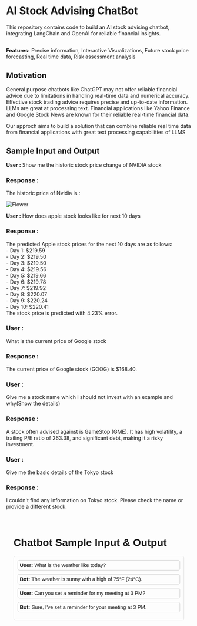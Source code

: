 <h1> AI Stock Advising ChatBot</h1>


<p>  This repository contains code to build an AI stock advising chatbot, integrating LangChain and OpenAI for reliable financial insights.</p>
<h2></h2>
<p><strong> Features:</strong> Precise information, Interactive Visualizations, Future stock price forecasting, Real time data, Risk assessment analysis</p>
<h2>Motivation</h2>
<p>  General purpose chatbots like ChatGPT may not offer reliable financial advice due to limitations in handling real-time data and numerical accuracy. Effective stock trading advice requires precise and up-to-date information. LLMs are great at processing text. Financial applications like Yahoo Finance and Google Stock News are known for their reliable real-time financial data.</p>

<p>  Our approch aims to build a solution that can combine reliable real time data from financial applications with great text processing capabilities of LLMS</p>
<h2>Sample Input and Output </h2>
<p><strong>User :</strong> Show me the historic stock price change of NVIDIA stock </p>
<p><h3>Response :</h3>
<p>The historic price of Nvidia is :</p>

  ![Flower](https://github.com/nandapg0204/AI_Stock_Advising_ChatBot/blob/main/images/nvidia.png?raw=true)
  
<p><strong>User :</strong> How does apple stock looks like for next 10 days </p>
<p><h3>Response :</h3>
The predicted Apple stock prices for the next 10 days are as follows:<br>  
- Day 1: $219.59<br>  
- Day 2: $219.50<br>  
- Day 3: $219.50<br>  
- Day 4: $219.56<br>  
- Day 5: $219.66<br>  
- Day 6: $219.78<br>  
- Day 7: $219.92<br>  
- Day 8: $220.07<br>  
- Day 9: $220.24<br>  
- Day 10: $220.41<br>
The stock price is predicted with  4.23% error.
</p>


<p><h3>User :</h3> What is the current price of Google stock </p>
<p><h3>Response :</h3>
The current price of Google stock (GOOG) is $168.40.</p>


<p><h3>User :</h3> Give me a stock name which i should not invest with an example and why(Show the details) </p>
<p><h3>Response :</h3>
A stock often advised against is GameStop (GME). It has high volatility, a trailing P/E ratio of 263.38, and significant debt, making it a risky investment.</p>
<p><h3>User :</h3> Give me the basic details of the Tokyo stock </p>


<p><h3>Response :</h3>
I couldn't find any information on Tokyo stock. Please check the name or provide a different stock.</p>

<!DOCTYPE html>
<html lang="en">
<head>
    <meta charset="UTF-8">
    <meta name="viewport" content="width=device-width, initial-scale=1.0">
</head>
<body>
    <div style="max-width: 800px; margin: 0 auto; padding: 20px; font-family: Arial, sans-serif;">
        <h1>Chatbot Sample Input & Output</h1>
        <div style="border: 1px solid #ddd; border-radius: 5px; padding: 10px; margin: 20px 0;">
            <div style="margin-bottom: 10px;">
                <p style="margin: 0; padding: 5px; border-radius: 5px; border: 1px solid #ccc;">
                    <strong>User:</strong> What is the weather like today?
                </p>
            </div>
            <div style="margin-bottom: 10px;">
                <p style="margin: 0; padding: 5px; border-radius: 5px; border: 1px solid #ccc;">
                    <strong>Bot:</strong> The weather is sunny with a high of 75°F (24°C).
                </p>
            </div>
            <div style="margin-bottom: 10px;">
                <p style="margin: 0; padding: 5px; border-radius: 5px; border: 1px solid #ccc;">
                    <strong>User:</strong> Can you set a reminder for my meeting at 3 PM?
                </p>
            </div>
            <div style="margin-bottom: 10px;">
                <p style="margin: 0; padding: 5px; border-radius: 5px; border: 1px solid #ccc;">
                    <strong>Bot:</strong> Sure, I've set a reminder for your meeting at 3 PM.
                </p>
            </div>
        </div>
    </div>
</body>
</html>
